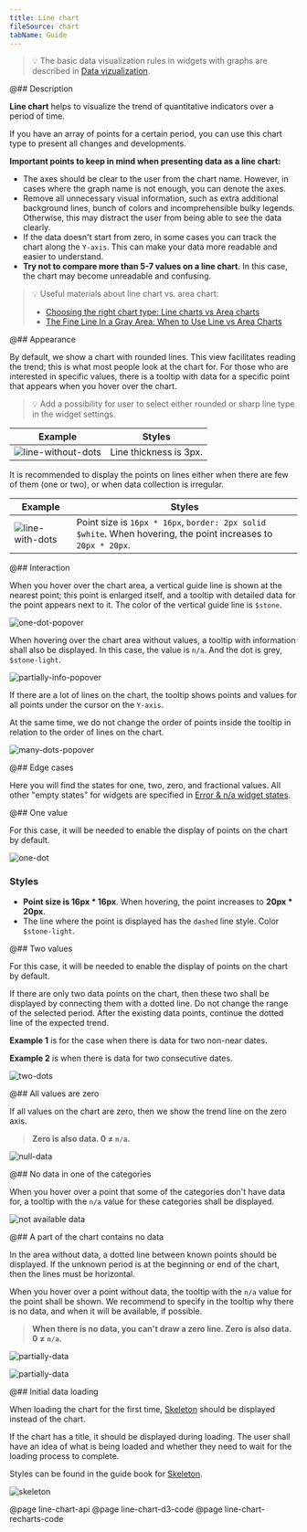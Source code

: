 ```yaml
---
title: Line chart
fileSource: chart
tabName: Guide
---
```


> 💡 The basic data visualization rules in widgets with graphs are described in [Data vizualization](/data-display/chart/).

@## Description

**Line chart** helps to visualize the trend of quantitative indicators over a period of time.

If you have an array of points for a certain period, you can use this chart type to present all changes and developments.

**Important points to keep in mind when presenting data as a line chart:**

- The axes should be clear to the user from the chart name. However, in cases where the graph name is not enough, you can denote the axes.
- Remove all unnecessary visual information, such as extra additional background lines, bunch of colors and incomprehensible bulky legends. Otherwise, this may distract the user from being able to see the data clearly.
- If the data doesn't start from zero, in some cases you can track the chart along the `Y-axis`. This can make your data more readable and easier to understand.
- **Try not to compare more than 5-7 values on a line chart**. In this case, the chart may become unreadable and confusing.

> 💡 Useful materials about line chart vs. area chart:
>
> - [Choosing the right chart type: Line charts vs Area charts](https://www.fusioncharts.com/blog/line-charts-vs-area-charts/)
> - [The Fine Line In a Gray Area: When to Use Line vs Area Charts](https://visual.ly/blog/line-vs-area-charts/)

@## Appearance

By default, we show a chart with rounded lines. This view facilitates reading the trend; this is what most people look at the chart for. For those who are interested in specific values, there is a tooltip with data for a specific point that appears when you hover over the chart.

> 💡 Add a possibility for user to select either rounded or sharp line type in the widget settings.

| Example                                       | Styles                 |
| --------------------------------------------- | ---------------------- |
| ![line-without-dots](static/without-dots.png) | Line thickness is 3px. |

It is recommended to display the points on lines either when there are few of them (one or two), or when data collection is irregular.

| Example                            | Styles                                                                                                        |
| ---------------------------------- | ------------------------------------------------------------------------------------------------------------- |
| ![line-with-dots](static/dots.png) | Point size is `16px * 16px`, `border: 2px solid $white`. When hovering, the point increases to `20px * 20px`. |

@## Interaction

When you hover over the chart area, a vertical guide line is shown at the nearest point; this point is enlarged itself, and a tooltip with detailed data for the point appears next to it. The color of the vertical guide line is `$stone`.

![one-dot-popover](static/popover-1.png)

When hovering over the chart area without values, a tooltip with information shall also be displayed. In this case, the value is `n/a`. And the dot is grey, `$stone-light`.

![partially-info-popover](static/partially.png)

If there are a lot of lines on the chart, the tooltip shows points and values for all points under the cursor on the `Y-axis`.

At the same time, we do not change the order of points inside the tooltip in relation to the order of lines on the chart.

![many-dots-popover](static/popover-2.png)

@## Edge cases

Here you will find the states for one, two, zero, and fractional values. All other "empty states" for widgets are specified in [Error & n/a widget states](/components/widget-empty/).

@## One value

For this case, it will be needed to enable the display of points on the chart by default.

![one-dot](static/one-dot.png)

### Styles

- **Point size is 16px \* 16px**. When hovering, the point increases to **20px \* 20px**.
- The line where the point is displayed has the `dashed` line style. Color `$stone-light`.

@## Two values

For this case, it will be needed to enable the display of points on the chart by default.

If there are only two data points on the chart, then these two shall be displayed by connecting them with a dotted line. Do not change the range of the selected period. After the existing data points, continue the dotted line of the expected trend.

**Example 1** is for the case when there is data for two non-near dates.

**Example 2** is when there is data for two consecutive dates.

![two-dots](static/two-dots.png)

@## All values are zero

If all values on the chart are zero, then we show the trend line on the zero axis.

> **Zero is also data. 0 ≠ `n/a`.**

![null-data](static/null.png)

@## No data in one of the categories

When you hover over a point that some of the categories don't have data for, a tooltip with the `n/a` value for these categories shall be displayed.

![not available data](static/not-available.png)

@## A part of the chart contains no data

In the area without data, a dotted line between known points should be displayed. If the unknown period is at the beginning or end of the chart, then the lines must be horizontal.

When you hover over a point without data, the tooltip with the `n/a` value for the point shall be shown. We recommend to specify in the tooltip why there is no data, and when it will be available, if possible.

> **When there is no data, you can't draw a zero line. Zero is also data. 0 ≠ `n/a`.**

![partially-data](static/partially.png)

![partially-data](static/partially-trash.png)

@## Initial data loading

When loading the chart for the first time, [Skeleton](/components/skeleton/) should be displayed instead of the chart.

If the chart has a title, it should be displayed during loading. The user shall have an idea of what is being loaded and whether they need to wait for the loading process to complete.

Styles can be found in the guide book for [Skeleton](/components/skeleton/).

![skeleton](static/skeleton.png)

@page line-chart-api
@page line-chart-d3-code
@page line-chart-recharts-code
